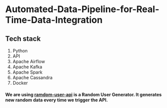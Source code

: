 # Automated-Data-Pipeline-for-Real-Time-Data-Integration

## Tech stack
1. Python
2. API
3. Apache Airflow
4. Apache Kafka
5. Apache Spark
6. Apache Cassandra
7. Docker

#### We are using [ramdom-user-api](https://randomuser.me/) is a Random User Generator. It generates new random data every time we trigger the API.
